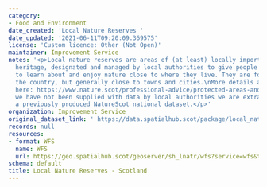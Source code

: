 ```yaml
---
category:
- Food and Environment
date_created: 'Local Nature Reserves '
date_updated: '2021-06-11T09:20:09.369575'
license: 'Custom licence: Other (Not Open)'
maintainer: Improvement Service
notes: '<p>Local nature reserves are areas of (at least) locally important natural
  heritage, designated and managed by local authorities to give people better opportunities
  to learn about and enjoy nature close to where they live. They are found across
  the country, but generally close to towns and cities.\nMore details are available
  here: https://www.nature.scot/professional-advice/protected-areas-and-species/protected-areas/local-designations/local-nature-reserves\n\nWhere
  we have not been supplied with data by local authorities we are extracting it from
  a previously produced NatureScot national dataset.</p>'
organization: Improvement Service
original_dataset_link: ' https://data.spatialhub.scot/package/local_nature_reserves-is'
records: null
resources:
- format: WFS
  name: WFS
  url: https://geo.spatialhub.scot/geoserver/sh_lnatr/wfs?service=wfs&typeName=sh_lnatr:pub_lnatr
schema: default
title: Local Nature Reserves - Scotland
---
```

